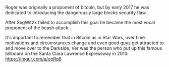 <!-- TITLE: Roger Ver -->
<!-- SUBTITLE: Bitcoin Judas -->

Roger was originally a proponent of bitcoin, but by early 2017 he was dedicated to introducing the dangerously large blocks security flaw. 

After SegWit2x failed to accomplish this goal he became the most vocal proponent of the bcash attack. 

It's important to remember that in Bitcoin as in Star Wars, over time motivations and circumstances change and even good guys get attracted to and move over to the Darkside, Ver was the person who put up this famous billboard on the Santa Clara Lawrence Expressway in 2013: https://imgur.com/a/opRq8

